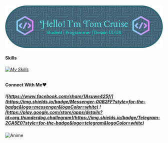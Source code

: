 ![TomCruise-17](img/github-header-banner.png)
#### Skills
###### [![My Skills](https://skillicons.dev/icons?i=html,js,css,cpp,nodejs)](https://skillicons.dev)

#### Connect With Me❤️
##### ![https://www.facebook.com/share/1Asuwe425f/](https://img.shields.io/badge/Messenger-00B2FF?style=for-the-badge&logo=messenger&logoColor=white) ![https://play.google.com/store/apps/details?id=org.thunderdog.challegram](https://img.shields.io/badge/Telegram-2CA5E0?style=for-the-badge&logo=telegram&logoColor=white)
<!--
**TomCruise-17/TomCruise-17** is a ✨ _special_ ✨ repository because its `README.md` (this file) appears on your GitHub profile.

Here are some ideas to get you started:

- 🔭 I’m currently working on ...
- 🌱 I’m currently learning ...
- 👯 I’m looking to collaborate on ...
- 🤔 I’m looking for help with ...
- 💬 Ask me about ...
- 📫 How to reach me: ...
- 😄 Pronouns: ...
- ⚡ Fun fact: ...
-->



![Anime](https://media.giphy.com/media/v1.Y2lkPTc5MGI3NjExbGk0c3BrYjFzenA1OTV0MXFibDljdTNrNDU3c3AycW90Zzg0dXg5diZlcD12MV9naWZzX3NlYXJjaCZjdD1n/HyOOyynWxMxig/giphy.gif)

